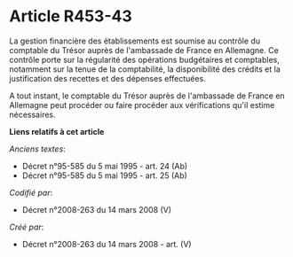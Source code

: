 # Article R453-43

La gestion financière des établissements est soumise au contrôle du comptable du Trésor auprès de l'ambassade de France en
Allemagne. Ce contrôle porte sur la régularité des opérations budgétaires et comptables, notamment sur la tenue de la
comptabilité, la disponibilité des crédits et la justification des recettes et des dépenses effectuées.

A tout instant, le comptable du Trésor auprès de l'ambassade de France en Allemagne peut procéder ou faire procéder aux
vérifications qu'il estime nécessaires.

**Liens relatifs à cet article**

_Anciens textes_:

  - Décret n°95-585 du 5 mai 1995 - art. 24 (Ab)
  - Décret n°95-585 du 5 mai 1995 - art. 25 (Ab)

_Codifié par_:

  - Décret n°2008-263 du 14 mars 2008 (V)

_Créé par_:

  - Décret n°2008-263 du 14 mars 2008 - art. (V)
